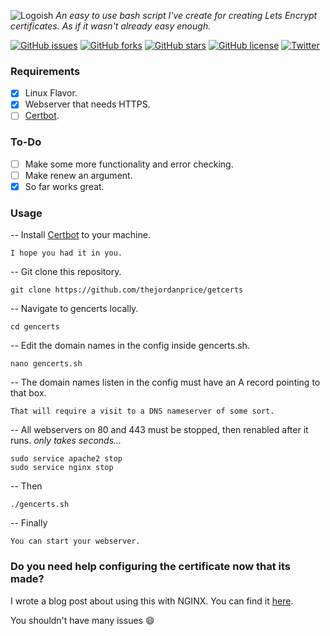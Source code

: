 ![Logoish](https://i.imgur.com/li8PoWR.png)
*An easy to use bash script I've create for creating Lets Encrypt certificates.*
*As if it wasn't already easy enough.*


[![GitHub issues](https://img.shields.io/github/issues/thejordanprice/gencerts.sh.svg)](https://github.com/thejordanprice/gencerts.sh/issues)
[![GitHub forks](https://img.shields.io/github/forks/thejordanprice/gencerts.sh.svg)](https://github.com/thejordanprice/gencerts.sh/network)
[![GitHub stars](https://img.shields.io/github/stars/thejordanprice/gencerts.sh.svg)](https://github.com/thejordanprice/gencerts.sh/stargazers)
[![GitHub license](https://img.shields.io/github/license/thejordanprice/gencerts.sh.svg)](https://github.com/thejordanprice/banhammer/blob/master/LICENSE)
[![Twitter](https://img.shields.io/twitter/url/https/github.com/thejordanprice/gencerts.sh.svg?style=social)](https://twitter.com/intent/tweet?text=Wow:&url=https%3A%2F%2Fgithub.com%2Fthejordanprice%2Fgencerts.sh)


### Requirements

- [x] Linux Flavor.
- [x] Webserver that needs HTTPS.
- [ ] [Certbot](https://certbot.eff.org).

### To-Do

- [ ] Make some more functionality and error checking.
- [ ] Make renew an argument.
- [x] So far works great.

### Usage

-- Install [Certbot](https://certbot.eff.org) to your machine.

    I hope you had it in you.

-- Git clone this repository.

    git clone https://github.com/thejordanprice/getcerts

-- Navigate to gencerts locally.

    cd gencerts

-- Edit the domain names in the config inside gencerts.sh.

    nano gencerts.sh

-- The domain names listen in the config must have an A record pointing to that box.

    That will require a visit to a DNS nameserver of some sort.
    
-- All webservers on 80 and 443 must be stopped, then renabled after it runs. *only takes seconds...*

    sudo service apache2 stop
    sudo service nginx stop

-- Then

    ./gencerts.sh

-- Finally

    You can start your webserver.

### Do you need help configuring the certificate now that its made?

I wrote a blog post about using this with NGINX. You can find it [here](https://www.thejordanprice.com/2018/02/lets-encrypt-certbot-with-nginx.html).

You shouldn't have many issues :smile:
